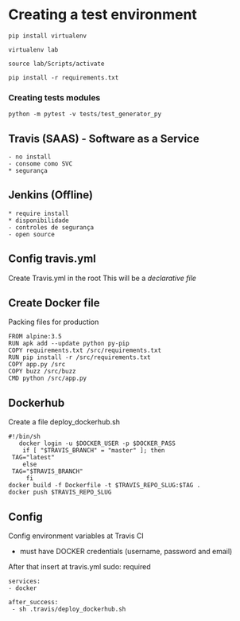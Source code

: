 # Creating a test environment 

    pip install virtualenv

    virtualenv lab

    source lab/Scripts/activate

    pip install -r requirements.txt


### Creating tests modules
    python -m pytest -v tests/test_generator_py

## Travis (SAAS) - Software as a Service
    - no install
    - consome como SVC
    * segurança

## Jenkins (Offline)
    * require install 
    * disponibilidade
    - controles de segurança
    - open source


## Config travis.yml

Create Travis.yml in the root
This will be a *declarative file*

## Create Docker file
Packing files for production

    FROM alpine:3.5
    RUN apk add --update python py-pip
    COPY requirements.txt /src/requirements.txt
    RUN pip install -r /src/requirements.txt
    COPY app.py /src
    COPY buzz /src/buzz
    CMD python /src/app.py

## Dockerhub 
Create a file deploy_dockerhub.sh

    #!/bin/sh
       docker login -u $DOCKER_USER -p $DOCKER_PASS
        if [ "$TRAVIS_BRANCH" = "master" ]; then
     TAG="latest"
        else
     TAG="$TRAVIS_BRANCH"
         fi
    docker build -f Dockerfile -t $TRAVIS_REPO_SLUG:$TAG .
    docker push $TRAVIS_REPO_SLUG

## Config 

Config environment variables at Travis CI
* must have DOCKER credentials (username, password and email)

After that insert at travis.yml 
    sudo: required

    services:
    - docker

    after_success:
     - sh .travis/deploy_dockerhub.sh
